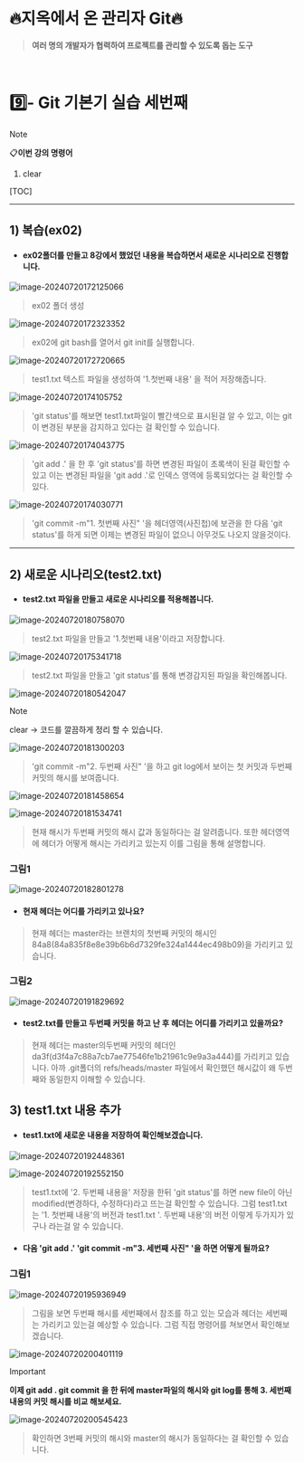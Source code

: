 # 🔥지옥에서 온 관리자 Git🔥

> **여러 명의 개발자가 협력하여 프로젝트를 관리할 수 있도록 돕는 도구**

<br>

# 9️⃣- Git 기본기 실습 세번째

> [!note]
>
>  📋**이번 강의 명령어**
>
> 1. clear

[TOC]

<hr>

## 1) 복습(ex02)

- #### ex02폴더를 만들고 8강에서 했었던 내용을 복습하면서 새로운 시나리오로 진행합니다.

![image-20240720172125066](https://raw.githubusercontent.com/kjh5848/typora-image/main/image/image-20240720172125066.png)

> ex02 폴더 생성

![image-20240720172323352](https://raw.githubusercontent.com/kjh5848/typora-image/main/image/image-20240720172323352.png)

> ex02에 git bash를 열어서 git init를 실행합니다.

![image-20240720172720665](https://raw.githubusercontent.com/kjh5848/typora-image/main/image/image-20240720172720665.png)

> test1.txt 텍스트 파일을 생성하여 '1.첫번째 내용' 을 적어 저장해줍니다.

![image-20240720174105752](https://raw.githubusercontent.com/kjh5848/typora-image/main/image/image-20240720174105752.png)

> 'git status'를 해보면 test1.txt파일이 빨간색으로 표시된걸 알 수 있고, 이는 git이 변경된 부분을 감지하고 있다는 걸 확인할 수 있습니다. 

![image-20240720174043775](https://raw.githubusercontent.com/kjh5848/typora-image/main/image/image-20240720174043775.png)

> 'git add .' 을 한 후 'git status'를 하면 변경된 파일이 초록색이 된걸 확인할 수 있고 이는 변경된 파일을 'git add .'로 인덱스 영역에 등록되었다는 걸 확인할 수 있다.

![image-20240720174030771](https://raw.githubusercontent.com/kjh5848/typora-image/main/image/image-20240720174030771.png)

> 'git commit -m"1. 첫번째 사진" '을  헤더영역(사진첩)에 보관을 한 다음  'git status'를 하게 되면 이제는 변경된 파일이 없으니 아무것도 나오지 않을것이다.  

---

  

## 2) 새로운 시나리오(test2.txt)

- #### test2.txt 파일을 만들고 새로운 시나리오를 적용해봅니다.

![image-20240720180758070](https://raw.githubusercontent.com/kjh5848/typora-image/main/image/image-20240720180758070.png)

> test2.txt 파일을 만들고 '1.첫번째 내용'이라고 저장합니다.

![image-20240720175341718](https://raw.githubusercontent.com/kjh5848/typora-image/main/image/image-20240720175341718.png)

> test2.txt 파일을 만들고 'git status'를 통해 변경감지된 파일을 확인해봅니다.

![image-20240720180542047](https://raw.githubusercontent.com/kjh5848/typora-image/main/image/image-20240720180542047.png)

> [!note]
>
> clear -> 코드를 깔끔하게 정리 할 수 있습니다.

![image-20240720181300203](https://raw.githubusercontent.com/kjh5848/typora-image/main/image/image-20240720181300203.png)

> 'git commit -m"2. 두번째 사진" '을 하고 git log에서 보이는 첫 커밋과 두번째 커밋의 해시를 보여줍니다.

![image-20240720181458654](https://raw.githubusercontent.com/kjh5848/typora-image/main/image/image-20240720181458654.png)

![image-20240720181534741](https://raw.githubusercontent.com/kjh5848/typora-image/main/image/image-20240720181534741.png)

> 현재 해시가 두번째 커밋의 해시 값과 동일하다는 걸 알려줍니다. 또한 헤더영역에 헤더가 어떻게 해시는 가리키고 있는지 이를 그림을 통해 설명합니다.

### 그림1

![image-20240720182801278](https://raw.githubusercontent.com/kjh5848/typora-image/main/image/image-20240720182801278.png)

- #### 현재 헤더는 어디를 가리키고 있나요?

> 현재 헤더는 master라는 브랜치의 첫번째 커밋의 해시인 84a8(84a835f8e8e39b6b6d7329fe324a1444ec498b09)을 가리키고 있습니다.

### 그림2

![image-20240720191829692](https://raw.githubusercontent.com/kjh5848/typora-image/main/image/image-20240720191829692.png)

- ####  test2.txt를 만들고 두번째 커밋을 하고 난 후 헤더는 어디를 가리키고 있을까요?

> 현재 헤더는  master의두번째 커밋의 헤더인 da3f(d3f4a7c88a7cb7ae77546fe1b21961c9e9a3a444)를 가리키고 있습니다. 아까 .git폴더의 refs/heads/master 파일에서 확인했던 해시값이 왜 두번째와 동일한지 이해할 수 있습니다.

  



##   3) test1.txt 내용 추가

- #### test1.txt에 새로운 내용을 저장하여 확인해보겠습니다.

![image-20240720192448361](https://raw.githubusercontent.com/kjh5848/typora-image/main/image/image-20240720192448361.png)

![image-20240720192552150](https://raw.githubusercontent.com/kjh5848/typora-image/main/image/image-20240720192552150.png)

> test1.txt에 '2. 두번째 내용을' 저장을 한뒤 'git status'를 하면 new file이 아닌 modified(변경하다, 수정하다)라고 뜨는걸 확인할 수 있습니다. 그럼 test1.txt는 '1. 첫번째 내용'의 버전과 test1.txt '. 두번째 내용'의 버전 이렇게 두가지가 있구나 라는걸 알 수 있습니다.

- #### 다음 'git add .' 'git commit -m"3. 세번째 사진" '을 하면 어떻게 될까요?

### 그림1

![image-20240720195936949](https://raw.githubusercontent.com/kjh5848/typora-image/main/image/image-20240720195936949.png)

> 그림을 보면 두번째 해시를 세번째에서 참조를 하고 있는 모습과 헤더는 세번째는 가리키고 있는걸 예상할 수 있습니다. 그럼 직접 명령어를 쳐보면서 확인해보겠습니다.



![image-20240720200401119](https://raw.githubusercontent.com/kjh5848/typora-image/main/image/image-20240720200401119.png)

> [!important]
>
> **이제 git add . git commit 을 한 뒤에 master파일의 해시와 git log를 통해 3. 세번째 내용의 커밋 해시를 비교 해보세요.**

![image-20240720200545423](https://raw.githubusercontent.com/kjh5848/typora-image/main/image/image-20240720200545423.png)

> 확인하면 3번째 커밋의 해시와 master의 해시가 동일하다는 걸 확인할 수 있습니다.